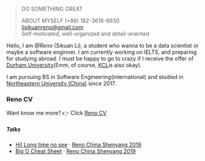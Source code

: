

> DO SOMETHING GREAT  
> 
> ABOUT MYSELF
> (+86) 182-3619-8930  
> lisikuanreno@gmail.com  
> Self-motivated, well-organized and detail-oriented  



Hello, I am *@Reno* (Sikuan Li), a student who wanna to be a data scientist or maybe a  software enginner. I am currently working on IELTS, and preparing for studying abroad. I must be happy to go to crazy if I receive the offer of [Durham University](https://en.wikipedia.org/wiki/Durham_University)(Emm, of course, [KCL](https://en.wikipedia.org/wiki/King%27s_College_London)is also okay).

I am pursuing BS in Software Engineering(international) and studied in [Northeastern University (China)](https://en.wikipedia.org/wiki/Northeastern_University_(China)) since 2017.

### Reno CV
Want know me more?  👉 Click [Reno CV](https://github.com/LSKLee1/LSKLee1.github.io/blob/master/RenoCV.pdf)
##### Talks

- [Hi! Long time no see][1] · [Reno China Shenyang 2019](https://lsklee1.github.io/2019/01/11/Long-time-no-see/)  
- [Big O Cheat Sheet][2] · [Reno China Shenyang 2019](http://bigocheatsheet.com/)

[1]: //lsklee1.github.io/2019/01/11/Long-time-no-see/
[2]: http://bigocheatsheet.com/


